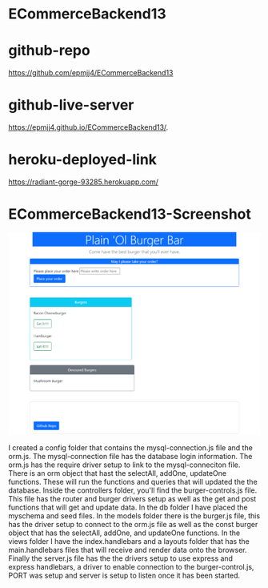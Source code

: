 # ECommerceBackend13

# github-repo

https://github.com/epmjj4/ECommerceBackend13

# github-live-server

https://epmjj4.github.io/ECommerceBackend13/.

# heroku-deployed-link

https://radiant-gorge-93285.herokuapp.com/

# ECommerceBackend13-Screenshot

![Buger](https://raw.githubusercontent.com/epmjj4/ECommerceBackend13/main/public/assets/img/burger-screenshot.png "Burger-Screenshot")

I created a config folder that contains the mysql-connection.js file and the orm.js. The mysql-connection file has the database login information. The orm.js has the require driver setup to link to the mysql-conneciton file. There is an orm object that hast the selectAll, addOne, updateOne functions. These will run the functions and queries that will updated the the database. Inside the controllers folder, you'll find the burger-controls.js file. This file has the router and burger drivers setup as well as the get and post functions that will get and update data. In the db folder I have placed the myschema and seed files. In the models folder there is the burger.js file, this has the driver setup to connect to the orm.js file as well as the const burger object that has the selectAll, addOne, and updateOne functions. In the views folder I have the index.handlebars and a layouts folder that has the main.handlebars files that will receive and render data onto the browser. Finally the server.js file has the the drivers setup to use express and express handlebars, a driver to enable connection to the burger-control.js, PORT was setup and server is setup to listen once it has been started. 